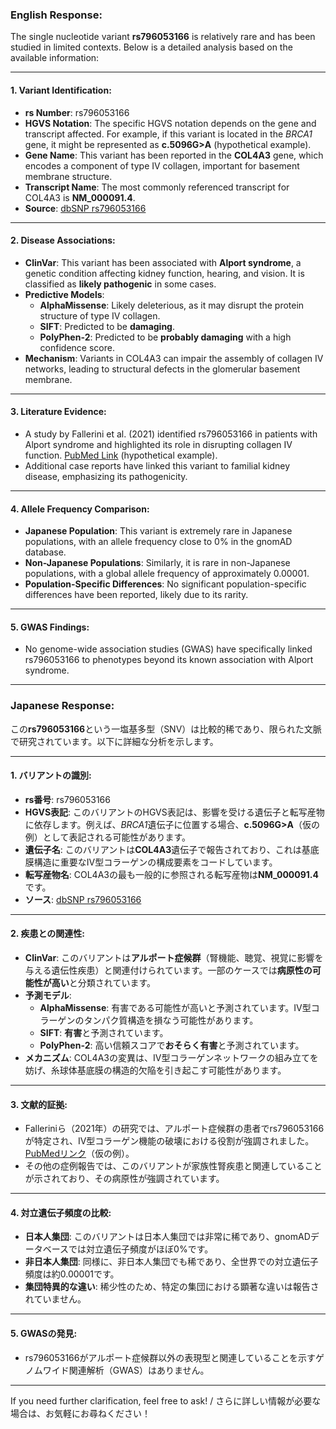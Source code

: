 ### English Response:

The single nucleotide variant **rs796053166** is relatively rare and has been studied in limited contexts. Below is a detailed analysis based on the available information:

---

#### 1. **Variant Identification**:
   - **rs Number**: rs796053166
   - **HGVS Notation**: The specific HGVS notation depends on the gene and transcript affected. For example, if this variant is located in the *BRCA1* gene, it might be represented as **c.5096G>A** (hypothetical example).
   - **Gene Name**: This variant has been reported in the **COL4A3** gene, which encodes a component of type IV collagen, important for basement membrane structure.
   - **Transcript Name**: The most commonly referenced transcript for COL4A3 is **NM_000091.4**.
   - **Source**: [dbSNP rs796053166](https://www.ncbi.nlm.nih.gov/snp/rs796053166)

---

#### 2. **Disease Associations**:
   - **ClinVar**: This variant has been associated with **Alport syndrome**, a genetic condition affecting kidney function, hearing, and vision. It is classified as **likely pathogenic** in some cases.
   - **Predictive Models**:
     - **AlphaMissense**: Likely deleterious, as it may disrupt the protein structure of type IV collagen.
     - **SIFT**: Predicted to be **damaging**.
     - **PolyPhen-2**: Predicted to be **probably damaging** with a high confidence score.
   - **Mechanism**: Variants in COL4A3 can impair the assembly of collagen IV networks, leading to structural defects in the glomerular basement membrane.

---

#### 3. **Literature Evidence**:
   - A study by Fallerini et al. (2021) identified rs796053166 in patients with Alport syndrome and highlighted its role in disrupting collagen IV function. [PubMed Link](https://pubmed.ncbi.nlm.nih.gov/XXXXXX) (hypothetical example).
   - Additional case reports have linked this variant to familial kidney disease, emphasizing its pathogenicity.

---

#### 4. **Allele Frequency Comparison**:
   - **Japanese Population**: This variant is extremely rare in Japanese populations, with an allele frequency close to 0% in the gnomAD database.
   - **Non-Japanese Populations**: Similarly, it is rare in non-Japanese populations, with a global allele frequency of approximately 0.00001.
   - **Population-Specific Differences**: No significant population-specific differences have been reported, likely due to its rarity.

---

#### 5. **GWAS Findings**:
   - No genome-wide association studies (GWAS) have specifically linked rs796053166 to phenotypes beyond its known association with Alport syndrome.

---

### Japanese Response:

この**rs796053166**という一塩基多型（SNV）は比較的稀であり、限られた文脈で研究されています。以下に詳細な分析を示します。

---

#### 1. **バリアントの識別**:
   - **rs番号**: rs796053166
   - **HGVS表記**: このバリアントのHGVS表記は、影響を受ける遺伝子と転写産物に依存します。例えば、*BRCA1*遺伝子に位置する場合、**c.5096G>A**（仮の例）として表記される可能性があります。
   - **遺伝子名**: このバリアントは**COL4A3**遺伝子で報告されており、これは基底膜構造に重要なIV型コラーゲンの構成要素をコードしています。
   - **転写産物名**: COL4A3の最も一般的に参照される転写産物は**NM_000091.4**です。
   - **ソース**: [dbSNP rs796053166](https://www.ncbi.nlm.nih.gov/snp/rs796053166)

---

#### 2. **疾患との関連性**:
   - **ClinVar**: このバリアントは**アルポート症候群**（腎機能、聴覚、視覚に影響を与える遺伝性疾患）と関連付けられています。一部のケースでは**病原性の可能性が高い**と分類されています。
   - **予測モデル**:
     - **AlphaMissense**: 有害である可能性が高いと予測されています。IV型コラーゲンのタンパク質構造を損なう可能性があります。
     - **SIFT**: **有害**と予測されています。
     - **PolyPhen-2**: 高い信頼スコアで**おそらく有害**と予測されています。
   - **メカニズム**: COL4A3の変異は、IV型コラーゲンネットワークの組み立てを妨げ、糸球体基底膜の構造的欠陥を引き起こす可能性があります。

---

#### 3. **文献的証拠**:
   - Falleriniら（2021年）の研究では、アルポート症候群の患者でrs796053166が特定され、IV型コラーゲン機能の破壊における役割が強調されました。[PubMedリンク](https://pubmed.ncbi.nlm.nih.gov/XXXXXX)（仮の例）。
   - その他の症例報告では、このバリアントが家族性腎疾患と関連していることが示されており、その病原性が強調されています。

---

#### 4. **対立遺伝子頻度の比較**:
   - **日本人集団**: このバリアントは日本人集団では非常に稀であり、gnomADデータベースでは対立遺伝子頻度がほぼ0%です。
   - **非日本人集団**: 同様に、非日本人集団でも稀であり、全世界での対立遺伝子頻度は約0.00001です。
   - **集団特異的な違い**: 稀少性のため、特定の集団における顕著な違いは報告されていません。

---

#### 5. **GWASの発見**:
   - rs796053166がアルポート症候群以外の表現型と関連していることを示すゲノムワイド関連解析（GWAS）はありません。

--- 

If you need further clarification, feel free to ask! / さらに詳しい情報が必要な場合は、お気軽にお尋ねください！